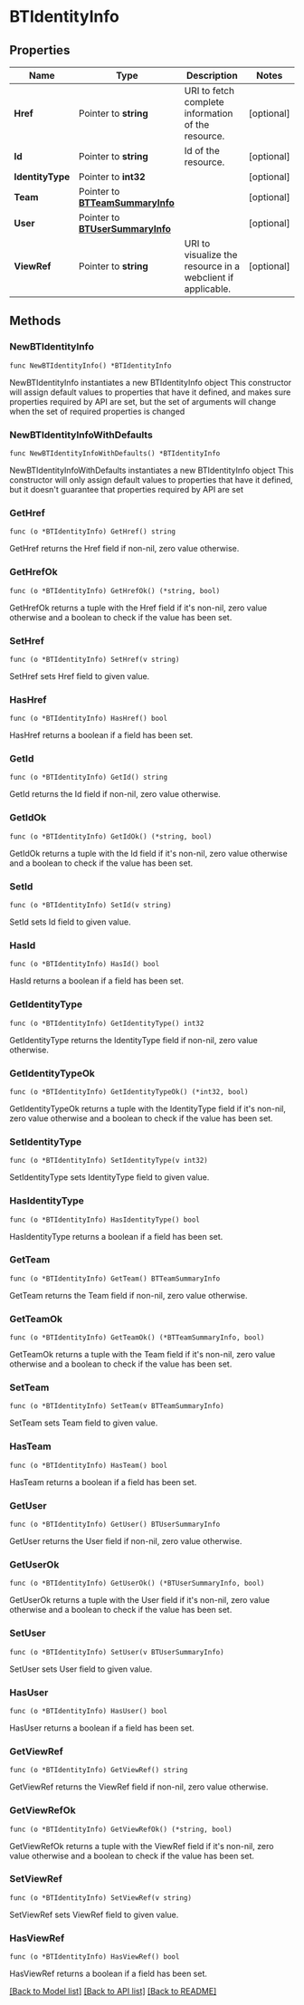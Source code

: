 # BTIdentityInfo

## Properties

Name | Type | Description | Notes
------------ | ------------- | ------------- | -------------
**Href** | Pointer to **string** | URI to fetch complete information of the resource. | [optional] 
**Id** | Pointer to **string** | Id of the resource. | [optional] 
**IdentityType** | Pointer to **int32** |  | [optional] 
**Team** | Pointer to [**BTTeamSummaryInfo**](BTTeamSummaryInfo.md) |  | [optional] 
**User** | Pointer to [**BTUserSummaryInfo**](BTUserSummaryInfo.md) |  | [optional] 
**ViewRef** | Pointer to **string** | URI to visualize the resource in a webclient if applicable. | [optional] 

## Methods

### NewBTIdentityInfo

`func NewBTIdentityInfo() *BTIdentityInfo`

NewBTIdentityInfo instantiates a new BTIdentityInfo object
This constructor will assign default values to properties that have it defined,
and makes sure properties required by API are set, but the set of arguments
will change when the set of required properties is changed

### NewBTIdentityInfoWithDefaults

`func NewBTIdentityInfoWithDefaults() *BTIdentityInfo`

NewBTIdentityInfoWithDefaults instantiates a new BTIdentityInfo object
This constructor will only assign default values to properties that have it defined,
but it doesn't guarantee that properties required by API are set

### GetHref

`func (o *BTIdentityInfo) GetHref() string`

GetHref returns the Href field if non-nil, zero value otherwise.

### GetHrefOk

`func (o *BTIdentityInfo) GetHrefOk() (*string, bool)`

GetHrefOk returns a tuple with the Href field if it's non-nil, zero value otherwise
and a boolean to check if the value has been set.

### SetHref

`func (o *BTIdentityInfo) SetHref(v string)`

SetHref sets Href field to given value.

### HasHref

`func (o *BTIdentityInfo) HasHref() bool`

HasHref returns a boolean if a field has been set.

### GetId

`func (o *BTIdentityInfo) GetId() string`

GetId returns the Id field if non-nil, zero value otherwise.

### GetIdOk

`func (o *BTIdentityInfo) GetIdOk() (*string, bool)`

GetIdOk returns a tuple with the Id field if it's non-nil, zero value otherwise
and a boolean to check if the value has been set.

### SetId

`func (o *BTIdentityInfo) SetId(v string)`

SetId sets Id field to given value.

### HasId

`func (o *BTIdentityInfo) HasId() bool`

HasId returns a boolean if a field has been set.

### GetIdentityType

`func (o *BTIdentityInfo) GetIdentityType() int32`

GetIdentityType returns the IdentityType field if non-nil, zero value otherwise.

### GetIdentityTypeOk

`func (o *BTIdentityInfo) GetIdentityTypeOk() (*int32, bool)`

GetIdentityTypeOk returns a tuple with the IdentityType field if it's non-nil, zero value otherwise
and a boolean to check if the value has been set.

### SetIdentityType

`func (o *BTIdentityInfo) SetIdentityType(v int32)`

SetIdentityType sets IdentityType field to given value.

### HasIdentityType

`func (o *BTIdentityInfo) HasIdentityType() bool`

HasIdentityType returns a boolean if a field has been set.

### GetTeam

`func (o *BTIdentityInfo) GetTeam() BTTeamSummaryInfo`

GetTeam returns the Team field if non-nil, zero value otherwise.

### GetTeamOk

`func (o *BTIdentityInfo) GetTeamOk() (*BTTeamSummaryInfo, bool)`

GetTeamOk returns a tuple with the Team field if it's non-nil, zero value otherwise
and a boolean to check if the value has been set.

### SetTeam

`func (o *BTIdentityInfo) SetTeam(v BTTeamSummaryInfo)`

SetTeam sets Team field to given value.

### HasTeam

`func (o *BTIdentityInfo) HasTeam() bool`

HasTeam returns a boolean if a field has been set.

### GetUser

`func (o *BTIdentityInfo) GetUser() BTUserSummaryInfo`

GetUser returns the User field if non-nil, zero value otherwise.

### GetUserOk

`func (o *BTIdentityInfo) GetUserOk() (*BTUserSummaryInfo, bool)`

GetUserOk returns a tuple with the User field if it's non-nil, zero value otherwise
and a boolean to check if the value has been set.

### SetUser

`func (o *BTIdentityInfo) SetUser(v BTUserSummaryInfo)`

SetUser sets User field to given value.

### HasUser

`func (o *BTIdentityInfo) HasUser() bool`

HasUser returns a boolean if a field has been set.

### GetViewRef

`func (o *BTIdentityInfo) GetViewRef() string`

GetViewRef returns the ViewRef field if non-nil, zero value otherwise.

### GetViewRefOk

`func (o *BTIdentityInfo) GetViewRefOk() (*string, bool)`

GetViewRefOk returns a tuple with the ViewRef field if it's non-nil, zero value otherwise
and a boolean to check if the value has been set.

### SetViewRef

`func (o *BTIdentityInfo) SetViewRef(v string)`

SetViewRef sets ViewRef field to given value.

### HasViewRef

`func (o *BTIdentityInfo) HasViewRef() bool`

HasViewRef returns a boolean if a field has been set.


[[Back to Model list]](../README.md#documentation-for-models) [[Back to API list]](../README.md#documentation-for-api-endpoints) [[Back to README]](../README.md)


